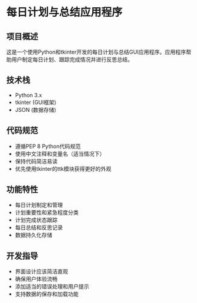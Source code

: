 <!-- Use this file to provide workspace-specific custom instructions to Copilot. For more details, visit https://code.visualstudio.com/docs/copilot/copilot-customization#_use-a-githubcopilotinstructionsmd-file -->

# 每日计划与总结应用程序

## 项目概述
这是一个使用Python和tkinter开发的每日计划与总结GUI应用程序。应用程序帮助用户制定每日计划、跟踪完成情况并进行反思总结。

## 技术栈
- Python 3.x
- tkinter (GUI框架)
- JSON (数据存储)

## 代码规范
- 遵循PEP 8 Python代码规范
- 使用中文注释和变量名（适当情况下）
- 保持代码简洁易读
- 优先使用tkinter的ttk模块获得更好的外观

## 功能特性
- 每日计划制定和管理
- 计划重要性和紧急程度分类
- 计划完成状态跟踪
- 每日总结和反思记录
- 数据持久化存储

## 开发指导
- 界面设计应该简洁直观
- 确保用户体验流畅
- 添加适当的错误处理和用户提示
- 支持数据的保存和加载功能
